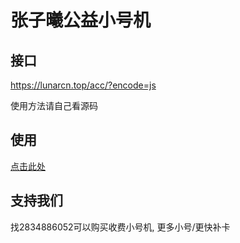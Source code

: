 # 张子曦公益小号机

## 接口

https://lunarcn.top/acc/?encode=js

使用方法请自己看源码

## 使用

[点击此处](https://acc.zzxclient.eu.org)

## 支持我们

找2834886052可以购买收费小号机, 更多小号/更快补卡
